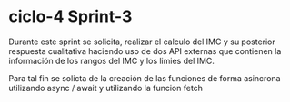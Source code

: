 # ciclo-4 Sprint-3

Durante este sprint se solicita, realizar el calculo del IMC y su posterior respuesta cualitativa
haciendo uso de dos API externas que contienen la información de los rangos del IMC y los limies del
IMC.

Para tal fin se solicta de la creación de las funciones de forma asincrona utilizando
async / await y utilizando la funcion fetch

